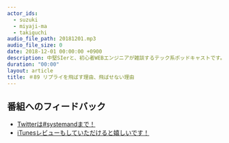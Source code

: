 ```yaml
---
actor_ids:
  - suzuki
  - miyaji-ma
  - takiguchi
audio_file_path: 20181201.mp3
audio_file_size: 0
date: 2018-12-01 00:00:00 +0900
description: 中堅SIerと、初心者WEBエンジニアが雑談するテック系ポッドキャストです。
duration: "00:00"
layout: article
title: ＃89 リプライを飛ばす理由、飛ばせない理由
---
```

## 番組へのフィードバック
* [Twitterは#systemandまで！](https://twitter.com/search?q=%23systemand)
* [iTunesレビューもしていただけると嬉しいです！](https://itunes.apple.com/jp/podcast/systemand-online/id1205168408?mt=2)

